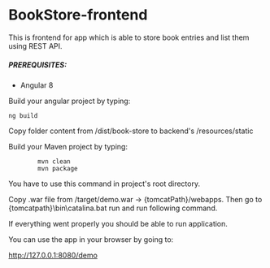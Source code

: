 # BookStore-frontend

This is frontend for app which is able to store book entries and list them using REST API.

##### PREREQUISITES:

- Angular 8 

Build your angular project by typing:

    ng build
  
Copy folder content from /dist/book-store to backend's /resources/static

Build your Maven project by typing:

            mvn clean
            mvn package

You have to use this command in project's root directory.

Copy .war file from /target/demo.war -> {tomcatPath}/webapps.
Then go to {tomcatpath}\bin\catalina.bat run and run following command.



If everything went properly you should be able to run application.

You can use the app in your browser by going to:

http://127.0.0.1:8080/demo
